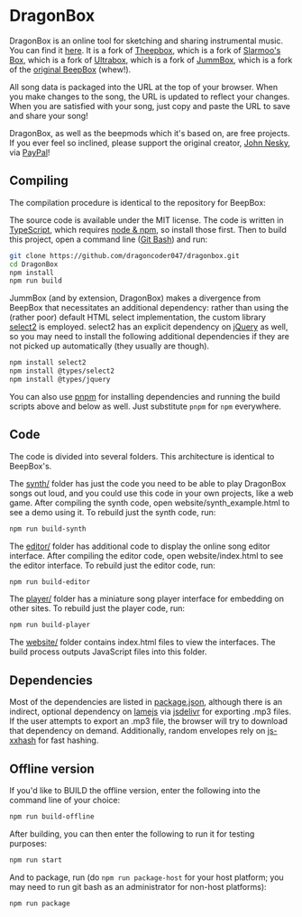 # DragonBox

DragonBox is an online tool for sketching and sharing instrumental music.
You can find it [here](https://dragoncoder047.github.io/dragonbox).
It is a fork of [Theepbox](https://github.com/Theepicosity/Theepbox), which is a fork of [Slarmoo's Box](https://github.com/slarmoo/slarmoosbox/), which is a fork of [Ultrabox](https://github.com/ultraabox/ultrabox_typescript), which is a fork of [JummBox](https://github.com/jummbus/jummbox), which is a fork of the [original BeepBox](https://github.com/johnnesky/beepbox) (whew!).

All song data is packaged into the URL at the top of your browser. When you make
changes to the song, the URL is updated to reflect your changes. When you are
satisfied with your song, just copy and paste the URL to save and share your
song!

DragonBox, as well as the beepmods which it's based on, are free projects. If you ever feel so inclined, please support the original creator, [John Nesky](http://www.johnnesky.com/), via
[PayPal](https://www.paypal.com/cgi-bin/webscr?cmd=_donations&business=QZJTX9GRYEV9N&currency_code=USD)!

## Compiling

The compilation procedure is identical to the repository for BeepBox:

The source code is available under the MIT license. The code is written in
[TypeScript](https://www.typescriptlang.org/), which requires
[node & npm](https://www.npmjs.com/get-npm), so install those first. Then to
build this project, open a command line ([Git Bash](https://gitforwindows.org/)) and run:

```sh
git clone https://github.com/dragoncoder047/dragonbox.git
cd DragonBox
npm install
npm run build
```

JummBox (and by extension, DragonBox) makes a divergence from BeepBox that necessitates an additional dependency: rather than using the (rather poor) default HTML select implementation, the custom library [select2](https://select2.org) is employed. select2 has an explicit dependency on [jQuery](https://jquery.com) as well, so you may need to install the following additional dependencies if they are not picked up automatically (they usually are though).

```sh
npm install select2
npm install @types/select2
npm install @types/jquery
```

You can also use [pnpm](https://pnpm.io) for installing dependencies and running the build scripts above and below as well. Just substitute `pnpm` for `npm` everywhere.

## Code

The code is divided into several folders. This architecture is identical to BeepBox's.

The [synth/](synth) folder has just the code you need to be able to play DragonBox
songs out loud, and you could use this code in your own projects, like a web
game. After compiling the synth code, open website/synth_example.html to see a
demo using it. To rebuild just the synth code, run:

```sh
npm run build-synth
```

The [editor/](editor) folder has additional code to display the online song
editor interface. After compiling the editor code, open website/index.html to
see the editor interface. To rebuild just the editor code, run:

```sh
npm run build-editor
```

The [player/](player) folder has a miniature song player interface for embedding
on other sites. To rebuild just the player code, run:

```sh
npm run build-player
```

The [website/](website) folder contains index.html files to view the interfaces.
The build process outputs JavaScript files into this folder.

## Dependencies

Most of the dependencies are listed in [package.json](package.json), although there is an indirect, optional dependency on
[lamejs](https://www.npmjs.com/package/lamejs) via
[jsdelivr](https://www.jsdelivr.com/) for exporting .mp3 files. If the user
attempts to export an .mp3 file, the browser will try to download that dependency on demand.
Additionally, random envelopes rely on [js-xxhash](https://npmjs.com/package/js-xxhash) for fast hashing.

## Offline version

If you'd like to BUILD the offline version, enter the following into the command line of your choice:

```sh
npm run build-offline
```

After building, you can then enter the following to run it for testing purposes:

```sh
npm run start
```

And to package, run (do `npm run package-host` for your host platform; you may need to run git bash as an administrator for non-host platforms):

```sh
npm run package
```
